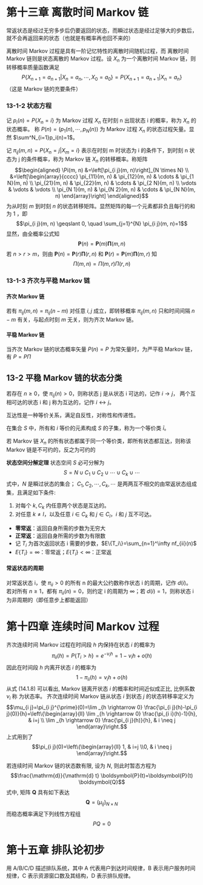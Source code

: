 # 第十三章 离散时间 Markov 链

常返状态是经过无穷多步后仍要返回的状态，而瞬过状态是经过足够大的步数后，就不会再返回来的状态（也就是有概率再也回不来的）

离散时间 Markov 过程是具有一阶记忆特性的离散时间随机过程，而 离散时间 Markov 链则是状态离散的 Markov 过程。设 $X_n$ 为一个离散时间 Markov 链，则转移概率质量函数满足
$$P\{X_{n+1}=a_{n+1}|X_n=a_n,\cdots,X_0=a_0\}=P\{X_{n+1}=a_{n+1}|X_n=a_n\}$$
（这是 Markov 链的充要条件）

### 13-1-2 状态方程

记 $p_i(n)=P\{X_n=i\}$ 为 Markov 过程 $X_n$ 在时刻 n 出现状态 i 的概率，称为 $X_n$ 的状态概率。
称 $P(n)=(p_1(n),\cdots,p_N(n))$ 为 Markov 过程 $X_n$ 的状态过程矢量。显然 $\sum^N_{i=1}p_i(n)=1$。

记 $\pi_{ij}(m,n)=P\{X_n=j|X_m=i\}$ 表示在时刻 m 时状态为 i 的条件下，到时刻 n 状态为 j 的条件概率，称为 Markov 链 $X_n$ 的转移概率。称矩阵
$$\begin{aligned}
\Pi(m, n) &=\left[\pi_{i j}(m, n)\right]_{N \times N} \\
&=\left[\begin{array}{cccc}
\pi_{11}(m, n) & \pi_{12}(m, n) & \cdots & \pi_{1 N}(m, n) \\
\pi_{21}(m, n) & \pi_{22}(m, n) & \cdots & \pi_{2 N}(m, n) \\
\vdots & \vdots & \vdots \\
\pi_{N 1}(m, n) & \pi_{N 2}(m, n) & \cdots & \pi_{N N}(m, n)
\end{array}\right]
\end{aligned}$$
为从时刻 $m$ 到时刻 $n$ 的状态转移矩阵。显然矩阵的每一个元素都非负且每行的和为 1 ，即
$$\pi_{i j}(m, n) \geqslant 0, \quad \sum_{j=1}^{N} \pi_{i j}(m, n)=1$$
显然，由全概率公式知
$$\boldsymbol{P}(n)=\boldsymbol{P}(m) \boldsymbol{\Pi}(m, n)$$
若 $n>r>m$，则由 $\boldsymbol{P}(n)=\boldsymbol{P}(r) \boldsymbol{\Pi}(r, n)$ 和 $\boldsymbol{P}(r)=\boldsymbol{P}(m) \boldsymbol{\Pi}(m, r)$ 知
$$\Pi(m, n)=\Pi(m, r) \Pi(r, n)$$

### 13-1-3 齐次与平稳 Markov 链

#### 齐次 Markov 链

若有 $\pi_{ij}(m,n)=\pi_{ij}(n-m)$ 对任意 $i, j$ 成立，即转移概率 $\pi_{ij}(m,n)$ 只和时间间隔 $n-m$ 有关，与起点时刻 $m$ 无关，则为齐次 Markov 链。

#### 平稳 Markov 链

当齐次 Markov 链的状态概率矢量 $P(n)=P$ 为常矢量时，为严平稳 Markov 链，有 $P=P\Pi$

## 13-2 平稳 Markov 链的状态分类

若存在 $n\geq0$，使 $\pi_{ij}(n)>0$，则称状态 j 是从状态 i 可达的，记作 $i\rightarrow j$，
两个互相可达的状态 i 和 j 称为互达的，记作 $i\leftrightarrow j$。

互达性是一种等价关系，满足自反性，对称性和传递性。

在集合 $S$ 中，所有和 $i$ 等价的元素构成 $S$ 的子集，称为一个等价类 $\bar{i}$。

若 Markov 链 $X_n$ 的所有状态都属于同一个等价类，即所有状态都互达，则称该 Markov 链是不可约的，反之为可约的

**状态空间分解定理** 状态空间 $S$ 必可分解为
$$S=N \cup C_{1} \cup C_{2} \cup \cdots \cup C_{k} \cup \cdots$$
式中，$N$ 是瞬过状态的集合； $C_{1}, C_{2}, \cdots, C_{k}, \cdots$ 是两两互不相交的由常返状态组成 集，且满足如下条件:
1. 对每个 $k, C_{k}$ 内任意两个状态是互达的。
2. 对任意 $k \neq l$，以及任意 $i \in C_{k}$ 和 $j \in C_{l}，i$ 和 $j$ 互不可达。

- **零常返**：返回自身所需的步数为无穷大
- **正常返**：返回自身所需的步数为有限数
- 记 $T_i$ 为首次返回状态 i 需要的步数，$E\{T_i\}=\sum_{n=1}^\infty nf_{ii}(n)$
- $E\{T_i\}=\infty$：零常返；$E\{T_i\}<\infty$：正常返

#### 常返状态的周期

对常返状态 i，使 $\pi_{ii}>0$ 的所有 n 的最大公约数称作状态 i 的周期，记作 $d(i)$。
若对所有 $n\geq1$，都有 $\pi_{ii}(n)=0$，则约定 i 的周期为 $\infty$；若 $d(i)=1$，则称状态 i 为非周期的（即任意步上都能返回）

# 第十四章 连续时间 Markov 过程

齐次连续时间 Markov 过程在时间段 $h$ 内保持在状态 $i$ 的概率为
$$\pi_{i i}(h)=P\left\{T_{i}>h\right\}=e^{-\nu_{i} h}=1-\nu_{i} h+o(h)$$
因此在时间段 $h$ 内离开状态 $i$ 的概率为
$$1-\pi_{ii}(h)=\nu_{i} h+o(h)$$
从式 (14.1.8) 可以看出, Markov 链离开状态 $i$ 的概率和时间近似成正比, 比例系数 $\nu_{i}$ 称 为状态率。
齐次连续时间 Markov 链从状态 $i$ 到状态 $j$ 的状态转移率定义为
$$\mu_{i j}=\pi_{i j}^{\prime}(0)=\lim _{h \rightarrow 0} \frac{\pi_{i j}(h)-\pi_{i j}(0)}{h}=\left\{\begin{array}{ll}
\lim _{h \rightarrow 0} \frac{\pi_{i i}(h)-1}{h}, & i=j \\
\lim _{h \rightarrow 0} \frac{\pi_{i j}(h)}{h}, & i \neq j
\end{array}\right.$$
上式用到了
$$\pi_{i j}(0)=\left\{\begin{array}{ll}
1, & i=j \\0, & i \neq j
\end{array}\right.$$

若连续时间 Markov 链的状态数有限, 设为 $N$, 则此时暂态方程为
$$\frac{\mathrm{d}}{\mathrm{d} t} \boldsymbol{P}(t)=\boldsymbol{P}(t) \boldsymbol{Q}$$
式中, 矩阵 $\boldsymbol{Q}$ 具有如下表达
$$\boldsymbol{Q}=\left(\mu_{i j}\right)_{N \times N}$$
而稳态概率满足下列线性方程组
$$P Q=0$$

# 第十五章 排队论初步

用 A/B/C/D 描述排队系统，其中 A 代表用户到达时间规律，B 表示用户服务时间规律，C 表示资源窗口数及其结构，D 表示排队规律。

